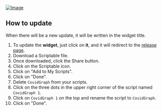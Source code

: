 [<img src="update.png" alt="Image">](update.png)

## How to update
When there will be a new update, it will be written in the widget title. <br>

1. To update the **widget**, just click on **it**, and it will redirect to the [release page](https://github.com/Hider-alt/covid-widget/release).
2. Download a Scriptable file.
3. Once downloaded, click the Share button.
4. Click on the Scriptable icon.
5. Click on "Add to My Scripts".
6. Click on "Done".
7. Delete `CovidGraph` from your scripts.
8. Click on the three dots in the upper right corner of the script named `CovidGraph 1`.
9. Click on `CovidGraph 1` on the top and rename the script to `CovidGraph`.
10. Click on "Done".
